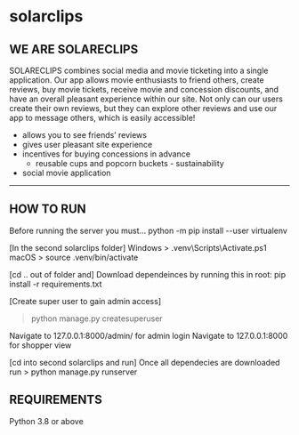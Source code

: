 # solarclips
WE ARE SOLARECLIPS
------------------
SOLARECLIPS combines social media and movie ticketing into a single application. Our app allows movie enthusiasts to friend others, create reviews, buy movie tickets, receive movie and concession discounts, and have an overall pleasant experience within our site. Not only can our users create their own reviews, but they can explore other reviews and use our app to message others, which is easily accessible!
- allows you to see friends’ reviews
- gives user pleasant site experience
- incentives for buying concessions in advance
    - reusable cups and popcorn buckets - sustainability
- social movie application

------------------
HOW TO RUN
------------------
Before running the server you must...
python -m pip install --user virtualenv 

[In the second solarclips folder]
Windows > .venv\Scripts\Activate.ps1 
macOS > source .venv/bin/activate

[cd .. out of folder and]
Download dependeinces by running this in root:
pip install -r requirements.txt

[Create super user to gain admin access]
> python manage.py createsuperuser

Navigate to 127.0.0.1:8000/admin/ for admin login
Navigate to 127.0.0.1:8000 for shopper view

[cd into second solarclips and run]
Once all dependecies are downloaded run > python manage.py runserver

REQUIREMENTS
------------
Python 3.8 or above
